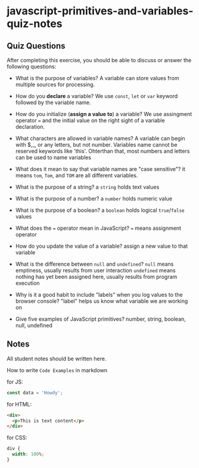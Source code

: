 # javascript-primitives-and-variables-quiz-notes

## Quiz Questions

After completing this exercise, you should be able to discuss or answer the following questions:

- What is the purpose of variables?
  A variable can store values from multiple sources for processing.
- How do you **declare** a variable?
  We use `const`, `let` or `var` keyword followed by the variable name.

- How do you initialize (**assign a value to**) a variable?
  We use assingment operator `=` and the initial value on the right sight of a variable declaration.

- What characters are allowed in variable names?
  A variable can begin with $,\_, or any letters, but not number. Variables name cannot be reserved keywords like 'this'. Ohterthan that, most numbers and letters can be used to name variables

- What does it mean to say that variable names are "case sensitive"?
  it means `tom`, `Tom`, and `TOM` are all different variables.

- What is the purpose of a string?
  a `string` holds text values

- What is the purpose of a number?
  a `number` holds numeric value

- What is the purpose of a boolean?
  a `boolean` holds logical `true`/`false` values

- What does the `=` operator mean in JavaScript?
  `=` means assignment operator

- How do you update the value of a variable?
  assign a new value to that variable

- What is the difference between `null` and `undefined`?
  `null` means emptiness, usually results from user interaction
  `undefined` means nothing has yet been assigned here, usually results from program execution

- Why is it a good habit to include "labels" when you log values to the browser console?
  "label" helps us know what variable we are working on

- Give five examples of JavaScript primitives?
  number, string, boolean, null, undefined

## Notes

All student notes should be written here.

How to write `Code Examples` in markdown

for JS:

```javascript
const data = 'Howdy';
```

for HTML:

```html
<div>
  <p>This is text content</p>
</div>
```

for CSS:

```css
div {
  width: 100%;
}
```
